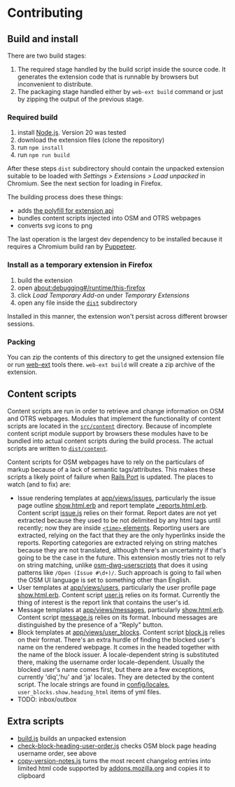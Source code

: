# Contributing

## Build and install

There are two build stages:

1. The required stage handled by the build script inside the source code. It generates the extension code that is runnable by browsers but inconvenient to distribute.
2. The packaging stage handled either by `web-ext build` command or just by zipping the output of the previous stage.

### Required build

1. install [Node.js](https://nodejs.org/). Version 20 was tested
2. download the extension files (clone the repository)
3. run `npm install`
4. run `npm run build`

After these steps `dist` subdirectory should contain the unpacked extension suitable to be loaded with *Settings > Extensions > Load unpacked* in Chromium. See the next section for loading in Firefox.

The building process does these things:

- adds [the polyfill for extension api](https://github.com/mozilla/webextension-polyfill)
- bundles content scripts injected into OSM and OTRS webpages
- converts svg icons to png

The last operation is the largest dev dependency to be installed because it requires a Chromium build ran by [Puppeteer](https://github.com/puppeteer/puppeteer).

### Install as a temporary extension in Firefox

1. build the extension
2. open [about:debugging#/runtime/this-firefox](about:debugging#/runtime/this-firefox)
3. click *Load Temporary Add-on* under *Temporary Extensions*
4. open any file inside the [`dist`](./dist) subdirectory

Installed in this manner, the extension won't persist across different browser sessions.

### Packing

You can zip the contents of this directory to get the unsigned extension file or run [web-ext](https://github.com/mozilla/web-ext) tools there. `web-ext build` will create a zip archive of the extension.

## Content scripts

Content scripts are run in order to retrieve and change information on OSM and OTRS webpages. Modules that implement the functionality of content scripts are located in the [`src/content`](./src/content) directory. Because of incomplete content script module support by browsers these modules have to be bundled into actual content scripts during the build process. The actual scripts are written to [`dist/content`](./dist/content).

Content scripts for OSM webpages have to rely on the particulars of markup because of a lack of semantic tags/attributes. This makes these scripts a likely point of failure when [Rails Port](https://github.com/openstreetmap/openstreetmap-website) is updated. The places to watch (and to fix) are:

- Issue rendering templates at [app/views/issues](https://github.com/openstreetmap/openstreetmap-website/tree/master/app/views/issues), particularly the issue page outline [show.html.erb](https://github.com/openstreetmap/openstreetmap-website/blob/master/app/views/issues/show.html.erb) and report template [_reports.html.erb](https://github.com/openstreetmap/openstreetmap-website/blob/master/app/views/issues/_reports.html.erb). Content script [issue.js](./src/content/issue.js) relies on their format. Report dates are not yet extracted because they used to be not delimited by any html tags until recently; now they are inside [`<time>` elements](https://developer.mozilla.org/en-US/docs/Web/HTML/Element/time). Reporting users are extracted, relying on the fact that they are the only hyperlinks inside the reports. Reporting categories are extracted relying on string matches because they are not translated, although there's an uncertainty if that's going to be the case in the future. This extension mostly tries not to rely on string matching, unlike [osm-dwg-userscripts] that does it using patterns like `/Open (Issue #\d+)/`. Such approach is going to fail when the OSM UI language is set to something other than English.
- User templates at [app/views/users](https://github.com/openstreetmap/openstreetmap-website/tree/master/app/views/users), particularly the user profile page [show.html.erb](https://github.com/openstreetmap/openstreetmap-website/blob/master/app/views/users/show.html.erb). Content script [user.js](./src/content/user.js) relies on its format. Currently the thing of interest is the report link that contains the user's id.
- Message templates at [app/views/messages](https://github.com/openstreetmap/openstreetmap-website/tree/master/app/views/messages), particularly [show.html.erb](https://github.com/openstreetmap/openstreetmap-website/blob/master/app/views/messages/show.html.erb). Content script [message.js](./src/content/message.js) relies on its format. Inbound messages are distinguished by the presence of a "Reply" button.
- Block templates at [app/views/user_blocks](app/views/user_blocks/). Content script [block.js](./src/content/block.js) relies on their format. There's an extra hurdle of finding the blocked user's name on the rendered webpage. It comes in the headed together with the name of the block issuer. A locale-dependent string is substituted there, making the username order locale-dependent. Usually the blocked user's name comes first, but there are a few exceptions, currently 'diq','hu' and 'ja' locales. They are detected by the content script. The locale strings are found in [config/locales](https://github.com/openstreetmap/openstreetmap-website/blob/master/config/locales/), `user_blocks.show.heading_html` items of yml files.
- TODO: inbox/outbox

## Extra scripts

- [build.js](./build.js) builds an unpacked extension
- [check-block-heading-user-order.js](./check-block-heading-user-order.js) checks OSM block page heading username order, see above
- [copy-version-notes.js](./copy-version-notes.js) turns the most recent changelog entries into limited html code supported by [addons.mozilla.org](https://addons.mozilla.org/) and copies it to clipboard

[osm-dwg-userscripts]: https://github.com/woodpeck/osm-dwg-userscripts
